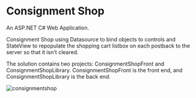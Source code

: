 # Consignment Shop

An ASP.NET C# Web Application.

Consignment Shop using Datasource to bind objects to controls and StateView to repopulate the shopping cart listbox on each postback to the server so that it isn't cleared.

The solution contains two projects: ConsignmentShopFront and ConsignmentShopLibrary.
ConsignmentShopFront is the front end, and ConsignmentShopLibrary is the back end.


![consignmentshop](https://user-images.githubusercontent.com/10501925/37849563-78198ae8-2ed8-11e8-90f3-7c34849bd108.jpg)
